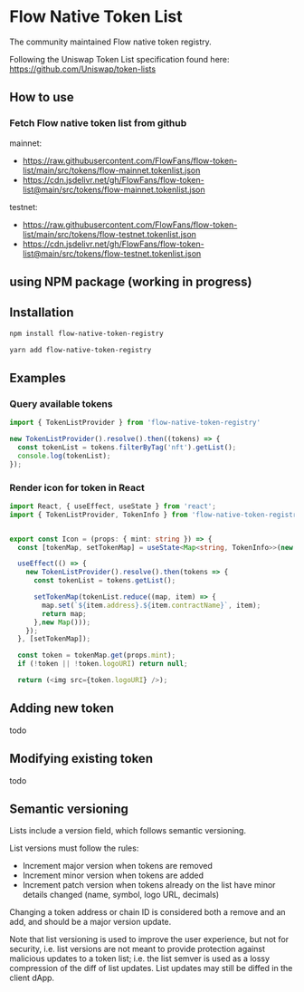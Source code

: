 # Flow Native Token List

The community maintained Flow native token registry.

Following the Uniswap Token List specification found here: <https://github.com/Uniswap/token-lists>

## How to use

### Fetch Flow native token list from github

mainnet:

- <https://raw.githubusercontent.com/FlowFans/flow-token-list/main/src/tokens/flow-mainnet.tokenlist.json>
- <https://cdn.jsdelivr.net/gh/FlowFans/flow-token-list@main/src/tokens/flow-mainnet.tokenlist.json>

testnet:

- <https://raw.githubusercontent.com/FlowFans/flow-token-list/main/src/tokens/flow-testnet.tokenlist.json>
- <https://cdn.jsdelivr.net/gh/FlowFans/flow-token-list@main/src/tokens/flow-testnet.tokenlist.json>

## using NPM package (working in progress)

## Installation

```bash
npm install flow-native-token-registry
```

```bash
yarn add flow-native-token-registry
```

## Examples

### Query available tokens

```typescript
import { TokenListProvider } from 'flow-native-token-registry'

new TokenListProvider().resolve().then((tokens) => {
  const tokenList = tokens.filterByTag('nft').getList();
  console.log(tokenList);
});
```

### Render icon for token in React

```typescript jsx
import React, { useEffect, useState } from 'react';
import { TokenListProvider, TokenInfo } from 'flow-native-token-registry';


export const Icon = (props: { mint: string }) => {
  const [tokenMap, setTokenMap] = useState<Map<string, TokenInfo>>(new Map());

  useEffect(() => {
    new TokenListProvider().resolve().then(tokens => {
      const tokenList = tokens.getList();

      setTokenMap(tokenList.reduce((map, item) => {
        map.set(`${item.address}.${item.contractName}`, item);
        return map;
      },new Map()));
    });
  }, [setTokenMap]);

  const token = tokenMap.get(props.mint);
  if (!token || !token.logoURI) return null;

  return (<img src={token.logoURI} />);

```

## Adding new token

todo

## Modifying existing token

todo

## Semantic versioning

Lists include a version field, which follows semantic versioning.

List versions must follow the rules:

- Increment major version when tokens are removed
- Increment minor version when tokens are added
- Increment patch version when tokens already on the list have minor details changed (name, symbol, logo URL, decimals)

Changing a token address or chain ID is considered both a remove and an add, and should be a major version update.

Note that list versioning is used to improve the user experience, but not for security, i.e. list versions are not meant to provide protection against malicious updates to a token list; i.e. the list semver is used as a lossy compression of the diff of list updates. List updates may still be diffed in the client dApp.
